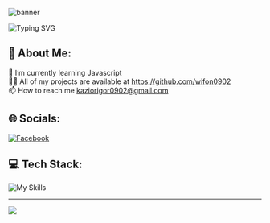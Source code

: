 <img src="https://i.imgur.com/JZEVdhC.png" alt="banner"><br>

![Typing SVG](https://readme-typing-svg.demolab.com?font=Bahnschrift&weight=600&duration=4000&pause=1000&color=4C64FF&width=435&lines=Hi!+I'm+wifon+%F0%9F%91%8B%F0%9F%8F%BC)


## 💫 About Me:
🌱 I’m currently learning Javascript<br>
👨‍💻 All of my projects are available at https://github.com/wifon0902<br>
📫 How to reach me kaziorigor0902@gmail.com


## 🌐 Socials:
[![Facebook](https://img.shields.io/badge/Facebook-%231877F2.svg?logo=Facebook&logoColor=white)](https://facebook.com/igor.kazior.5) 

## 💻 Tech Stack:
![My Skills](https://skillicons.dev/icons?i=html,css,js,wordpress,ps,php,&theme=light)

---
![](https://visitcount.itsvg.in/api?id=wifon0902&icon=1&color=1)

<!-- Proudly created with GPRM ( https://gprm.itsvg.in ) -->

<!--
**wifon0902/wifon0902** is a ✨ _special_ ✨ repository because its `README.md` (this file) appears on your GitHub profile.

Here are some ideas to get you started:

- 🔭 I’m currently working on ...
- 🌱 I’m currently learning ...
- 👯 I’m looking to collaborate on ...
- 🤔 I’m looking for help with ...
- 💬 Ask me about ...
- 📫 How to reach me: ...
- 😄 Pronouns: ...
- ⚡ Fun fact: ...
-->

